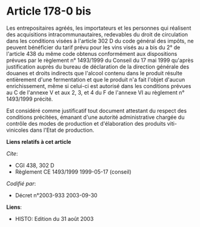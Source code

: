 # Article 178-0 bis

Les entrepositaires agréés, les importateurs et les personnes qui réalisent des acquisitions intracommunautaires, redevables
du droit de circulation dans les conditions visées à l'article 302 D du code général des impôts, ne peuvent bénéficier du
tarif prévu pour les vins visés au a bis du 2° de l'article 438 du même code obtenus conformément aux dispositions prévues
par le règlement n° 1493/1999 du Conseil du 17 mai 1999 qu'après justification auprès du bureau de déclaration de la
direction générale des douanes et droits indirects que l'alcool contenu dans le produit résulte entièrement d'une
fermentation et que le produit n'a fait l'objet d'aucun enrichissement, même si celui-ci est autorisé dans les conditions
prévues au C de l'annexe V et aux 2, 3, et 4 du F de l'annexe VI au règlement n° 1493/1999 précité.

Est considéré comme justificatif tout document attestant du respect des conditions précitées, émanant d'une autorité
administrative chargée du contrôle des modes de production et d'élaboration des produits viti-vinicoles dans l'Etat de
production.

**Liens relatifs à cet article**

_Cite_:

  - CGI 438, 302 D
  - Règlement CE 1493/1999 1999-05-17 (conseil)

_Codifié par_:

  - Décret n°2003-933 2003-09-30

**Liens**:

  - HISTO: Edition du 31 août 2003
